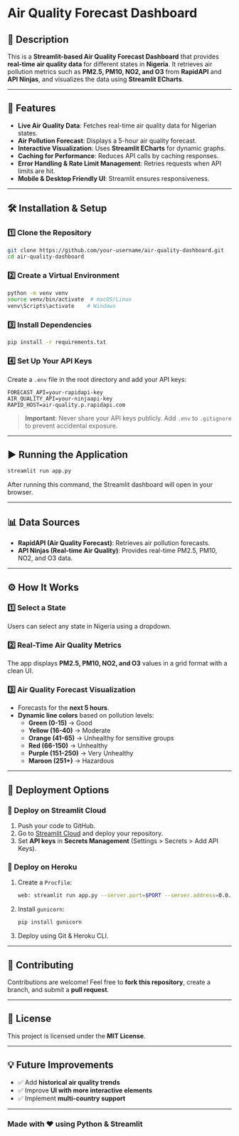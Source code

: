 # Air Quality Forecast Dashboard

## 📌 Description
This is a **Streamlit-based Air Quality Forecast Dashboard** that provides **real-time air quality data** for different states in **Nigeria**. It retrieves air pollution metrics such as **PM2.5, PM10, NO2, and O3** from **RapidAPI** and **API Ninjas**, and visualizes the data using **Streamlit ECharts**.

---

## 🚀 Features
- **Live Air Quality Data**: Fetches real-time air quality data for Nigerian states.
- **Air Pollution Forecast**: Displays a 5-hour air quality forecast.
- **Interactive Visualization**: Uses **Streamlit ECharts** for dynamic graphs.
- **Caching for Performance**: Reduces API calls by caching responses.
- **Error Handling & Rate Limit Management**: Retries requests when API limits are hit.
- **Mobile & Desktop Friendly UI**: Streamlit ensures responsiveness.

---

## 🛠 Installation & Setup

### **1️⃣ Clone the Repository**
```sh
git clone https://github.com/your-username/air-quality-dashboard.git
cd air-quality-dashboard
```

### **2️⃣ Create a Virtual Environment**
```sh
python -m venv venv
source venv/bin/activate  # macOS/Linux
venv\Scripts\activate    # Windows
```

### **3️⃣ Install Dependencies**
```sh
pip install -r requirements.txt
```

### **4️⃣ Set Up Your API Keys**
Create a `.env` file in the root directory and add your API keys:
```env
FORECAST_API=your-rapidapi-key
AIR_QUALITY_API=your-ninjaapi-key
RAPID_HOST=air-quality.p.rapidapi.com
```

> **Important**: Never share your API keys publicly. Add `.env` to `.gitignore` to prevent accidental exposure.

---

## ▶️ Running the Application
```sh
streamlit run app.py
```
After running this command, the Streamlit dashboard will open in your browser.

---

## 📊 Data Sources
- **RapidAPI (Air Quality Forecast)**: Retrieves air pollution forecasts.
- **API Ninjas (Real-time Air Quality)**: Provides real-time PM2.5, PM10, NO2, and O3 data.

---

## ⚙️ How It Works
### **1️⃣ Select a State**
Users can select any state in Nigeria using a dropdown.

### **2️⃣ Real-Time Air Quality Metrics**
The app displays **PM2.5, PM10, NO2, and O3** values in a grid format with a clean UI.

### **3️⃣ Air Quality Forecast Visualization**
- Forecasts for the **next 5 hours**.
- **Dynamic line colors** based on pollution levels:
  - **Green (0-15)** → Good
  - **Yellow (16-40)** → Moderate
  - **Orange (41-65)** → Unhealthy for sensitive groups
  - **Red (66-150)** → Unhealthy
  - **Purple (151-250)** → Very Unhealthy
  - **Maroon (251+)** → Hazardous

---

## 🔧 Deployment Options
### **📌 Deploy on Streamlit Cloud**
1. Push your code to GitHub.
2. Go to [Streamlit Cloud](https://share.streamlit.io/) and deploy your repository.
3. Set **API keys** in **Secrets Management** (Settings > Secrets > Add API Keys).

### **📌 Deploy on Heroku**
1. Create a `Procfile`:
   ```sh
   web: streamlit run app.py --server.port=$PORT --server.address=0.0.0.0
   ```
2. Install `gunicorn`:
   ```sh
   pip install gunicorn
   ```
3. Deploy using Git & Heroku CLI.

---

## 🤝 Contributing
Contributions are welcome! Feel free to **fork this repository**, create a branch, and submit a **pull request**.

---

## 📄 License
This project is licensed under the **MIT License**.

---

## 💡 Future Improvements
- ✅ Add **historical air quality trends**
- ✅ Improve **UI with more interactive elements**
- ✅ Implement **multi-country support**

---

### **Made with ❤️ using Python & Streamlit**

